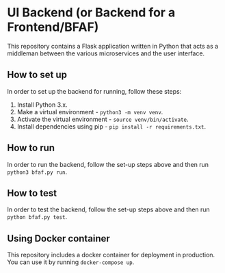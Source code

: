 # UI Backend (or Backend for a Frontend/BFAF)
This repository contains a Flask application written in Python that acts as a middleman between the various microservices and the user interface.

## How to set up
In order to set up the backend for running, follow these steps:

  1. Install Python 3.x.
  2. Make a virtual environment - `python3 -m venv venv`.
  3. Activate the virtual environment - `source venv/bin/activate`.
  4. Install dependencies using pip - `pip install -r requirements.txt`.

## How to run
In order to run the backend, follow the set-up steps above and then run `python3 bfaf.py run`.

## How to test
In order to test the backend, follow the set-up steps above and then run `python bfaf.py test`.

## Using Docker container
This repository includes a docker container for deployment in production. You can use it by running `docker-compose up`.
